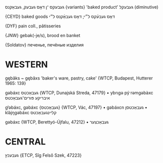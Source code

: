 געבעקס
־ן
דאָס
געבעק, געבאַקנס {variants}
'baked product'
געבעקל
(diminutive)

{CEYD}
baked goods דאָס געבע֜קס ל״י; דאָס געבאַ֜קנס ל״י

{DYF}
pain coll., pâtisseries

{JNW}
gebak(-je/s), brood en banket

{Soldatov}
печенье, печёные изделия

WESTERN
========

gębăks ~ gębăxs 'baker's ware, pastry, cake' {WTCP, Budapest, Hutterer 1965: 139}

gəbáxc געבאַכטס {WTCP, Dunajská Streda, 47179}
	•	ybrɩgə pýˑrəmgəbàxc איבריקע פּורים־געבאַכטס

gʲəbáxc, gəbáxc {געבאַכטס} {WTCP, Vác, 47197}
	•	gəbáxcn געבאַכטסן
	•	klàjŋgəbáxc קליינגעבאַכטס 

gəbáxc {WTCP, Berettyó-Újfalu, 47212}
	•	געבאַכצער

CENTRAL
========

געבעכץ {ETCP, Sîg Felső Szek, 47223}

